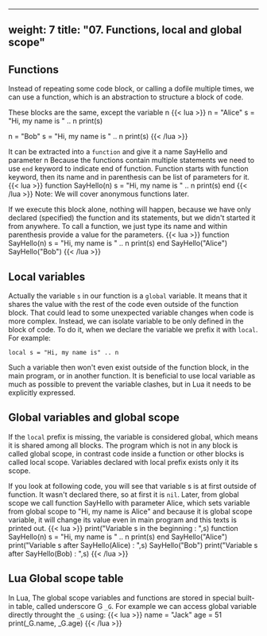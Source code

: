 
---
weight: 7
title: "07. Functions, local and global scope"
---

## Functions
Instead of repeating some code block, or calling a dofile multiple times, we can use a function, which is an abstraction to structure a block of code.

These blocks are the same, except the variable n
{{< lua >}}
n = "Alice"
s = "Hi, my name is " .. n
print(s)

n = "Bob"
s = "Hi, my name is " .. n
print(s)
{{< /lua >}}

It can be extracted into a `function` and give it a name SayHello and parameter n
Because the functions contain multiple statements we need to use `end` keyword to indicate end of function.
Function starts with function keyword, then its name and in parenthesis can be list of parameters for it.
{{< lua >}}
function SayHello(n)
  s = "Hi, my name is " .. n
  print(s)
end
{{< /lua >}}
Note: We will cover anonymous functions later.

If we execute this block alone, nothing will happen, because we have only declared (specified) the function and its statements, but we didn't started it from anywhere. To call a function, we just type its name and within parenthesis provide a value for the parameters.
{{< lua >}}
function SayHello(n)
  s = "Hi, my name is " .. n
  print(s)
end
SayHello("Alice")
SayHello("Bob")
{{< /lua >}}

## Local variables
Actually the variable `s` in our function is a `global` variable. It means that it shares the value with the rest of the code even outside of the function block.
That could lead to some unexpected variable changes when code is more complex.
Instead, we can isolate variable to be only defined in the block of code. To do it,
when we declare the variable we prefix it with `local`. For example:
```
local s = "Hi, my name is" .. n
```
Such a variable then won't even exist outside of the function block, in the main program, or in another function.
It is beneficial to use local variable as much as possible to prevent the variable clashes, but in Lua it needs to be explicitly expressed. 

## Global variables and global scope
If the `local` prefix is missing, the variable is considered global, which means it is shared among all blocks.
The program which is not in any block is called global scope, in contrast code inside a function or other blocks is called local scope.
Variables declared with local prefix exists only it its scope.

If you look at following code, you will see that variable s is at first outside of function. It wasn't declared there, so at first it is `nil`.
Later, from global scope we call function SayHello with parameter Alice, which sets variable from global scope to "Hi, my name is Alice" and because it is global scope variable, it will change its value even in main program and this texts is printed out.
{{< lua >}}
print("Variable s in the beginning : ",s)
function SayHello(n)
  s = "Hi, my name is " .. n
  print(s)
end
SayHello("Alice")
print("Variable s after SayHello(Alice) : ",s)
SayHello("Bob")
print("Variable s after SayHello(Bob) : ",s)
{{< /lua >}}

## Lua Global scope table
In Lua, The global scope variables and functions are stored in special built-in table, called underscore G `_G`. For example we can access global variable directly throught the `_G` using:
{{< lua >}}
name = "Jack"
age = 51
print(_G.name, _G.age)
{{< /lua >}}
